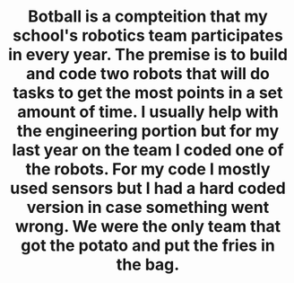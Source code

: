 <h1 align="center">
  Botball is a compteition that my school's robotics team participates in every year. The premise is to build and code two robots that will do tasks to get the most points in a set amount of time. I usually help with the engineering portion but for my last year on the team I coded one of the robots. For my code I mostly used sensors but I had a hard coded version in case something went wrong. We were the only team that got the potato and put the fries in the bag.
</h1>

